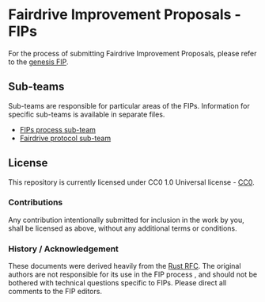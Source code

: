 # Fairdrive Improvement Proposals - FIPs

For the process of submitting Fairdrive Improvement Proposals, please refer to the [genesis FIP](./text/0000-FIP-process.md).

## Sub-teams
Sub-teams are responsible for particular areas of the FIPs. Information for specific sub-teams is available in separate files.

- [FIPs process sub-team](./FIPs_process_changes.md)
- [Fairdrive protocol sub-team](./fairdrive_protocol_changes.md)


## License
This repository is currently licensed under CC0 1.0 Universal license - [CC0](https://creativecommons.org/publicdomain/zero/1.0/).


### Contributions
Any contribution intentionally submitted for inclusion in the work by you, shall be licensed as above, without any additional terms or conditions.

### History / Acknowledgement

These documents were derived heavily from the [Rust RFC](https://github.com/rust-lang/rfcs). The original authors are not responsible for its use in the FIP process , and should not be bothered with technical questions specific to FIPs. Please direct all comments to the FIP editors.
